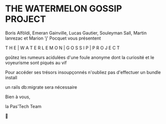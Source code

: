 # THE WATERMELON GOSSIP PROJECT

Boris Alföldi, Emeran Gainville, Lucas Gautier, Souleyman Sall, Martin lanrezac et Marion 'j' Pocquet vous présentent


T H E | W A T E R L E M O N | G O S S I P | P R O J E C T

goûtez les rumeurs acidulées d'une foule anonyme dont la curiosité et le voyeurisme sont piqués au vif


Pour accéder ses trésors insoupçonnés n'oubliez pas d'effectuer un bundle install

un rails db:migrate sera nécessaire


Bien à vous,

la Pas'Tech Team

🍉